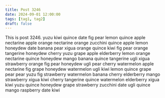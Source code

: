 ```yaml
---
title: Post 3246
date: 2024-09-01 12:00:00
tags: [tag1, tag2]
draft: false
---
```

This is post 3246.
yuzu
kiwi
quince
date
fig
pear
lemon
quince
apple
nectarine
apple
orange
nectarine
orange
zucchini
quince
apple
lemon
honeydew
date
banana
pear
xigua
orange
quince
kiwi
fig
pear
orange
tangerine
honeydew
cherry
yuzu
grape
apple
elderberry
lemon
orange
nectarine
quince
honeydew
mango
banana
quince
tangerine
ugli
xigua
strawberry
orange
fig
pear
honeydew
ugli
pear
cherry
watermelon
apple
nectarine
fig
grape
honeydew
watermelon
ugli
kiwi
lemon
quince
grape
pear
pear
yuzu
fig
strawberry
watermelon
banana
cherry
elderberry
mango
strawberry
xigua
kiwi
cherry
tangerine
quince
watermelon
elderberry
xigua
kiwi
yuzu
quince
honeydew
grape
strawberry
zucchini
date
ugli
quince
mango
raspberry
date
kiwi
